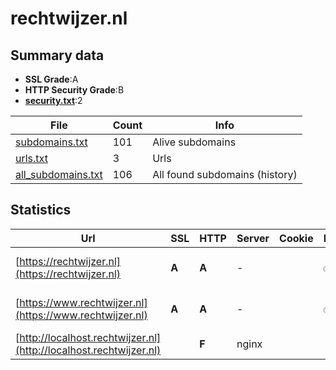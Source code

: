 

# rechtwijzer.nl
## Summary data


 - **SSL Grade**:A
 - **HTTP Security Grade**:B
 - **[security.txt](https://www.digitaleoverheid.nl/nieuws/standaard-security-txt-nu-verplicht-voor-overheid/)**:2


| File       | Count | Info |
|------------|-------|------|
|[subdomains.txt](/data/rechtwijzer.nl/subdomains.txt)|101|Alive subdomains|
|[urls.txt](/data/rechtwijzer.nl/urls.txt)|3|Urls|
|[all_subdomains.txt](/data/rechtwijzer.nl/all_subdomains.txt)|106|All found subdomains (history)|


## Statistics


| Url | SSL | HTTP | Server | Cookie | HSTS | CORS | CTO | CSP | XFO | XXP | RP |FP| Tech |Title |
|--------|-------|-------|------|------|------|------|------|------|------|------|------|------|------|------|
|[https://rechtwijzer.nl](https://rechtwijzer.nl)| **A**| **A**|-| |:white_check_mark: | | | :white_check_mark:| :white_check_mark: | :white_check_mark: | :white_check_mark: | |HSTS Microsoft ASP.NET:-|Home - Rechtwijz...|
|[https://www.rechtwijzer.nl](https://www.rechtwijzer.nl)| **A**| **A**|-| |:white_check_mark: | | | :white_check_mark:| :white_check_mark: | :white_check_mark: | :white_check_mark: | |HSTS Microsoft ASP.NET:-|Object moved|
|[http://localhost.rechtwijzer.nl](http://localhost.rechtwijzer.nl)| | **F**|nginx| | | :warning:| | | | | :white_check_mark: | |Nginx|(404 Not Found)|

